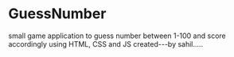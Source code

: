 # GuessNumber
small game application to guess number between 1-100 and score accordingly using HTML, CSS and JS 
created---by sahil.....
